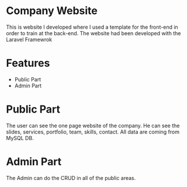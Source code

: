 # Company Website

This is website I developed where I used a template for the front-end in order to train at the back-end.
The website had been developed with the Laravel Framewrok

# Features
  - Public Part
  - Admin Part
  
# Public Part
  The user can see the one page website of the company. He can see the slides, services, portfolio, team, skills, contact. All data are coming from MySQL DB.
  
# Admin Part
  The Admin can do the CRUD in all of the public areas.
  


